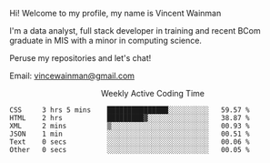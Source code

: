 Hi! Welcome to my profile, my name is Vincent Wainman

I'm a data analyst, full stack developer in training and recent BCom graduate in MIS with a minor in computing science. 

Peruse my repositories and let's chat!

Email: vincewainman@gmail.com

<p align="center"> Weekly Active Coding Time </p>
<!--START_SECTION:waka-->

```text
CSS     3 hrs 5 mins    ███████████████░░░░░░░░░░   59.57 %
HTML    2 hrs           █████████▓░░░░░░░░░░░░░░░   38.87 %
XML     2 mins          ▒░░░░░░░░░░░░░░░░░░░░░░░░   00.93 %
JSON    1 min           ░░░░░░░░░░░░░░░░░░░░░░░░░   00.51 %
Text    0 secs          ░░░░░░░░░░░░░░░░░░░░░░░░░   00.06 %
Other   0 secs          ░░░░░░░░░░░░░░░░░░░░░░░░░   00.05 %
```

<!--END_SECTION:waka-->
